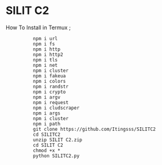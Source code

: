 # SILIT C2

How To Install in Termux ;


              npm i url
              npm i fs
              npm i http
              npm i http2
              npm i tls
              npm i net
              npm i cluster
              npm i fakeua
              npm i colors
              npm i randstr
              npm i crypto
              npm i argv
              npm i request
              npm i cludscraper
              npm i args
              npm i cluster
              npm i path
              git clone https://github.com/Itingsss/SILITC2
              cd SILITC2
              unzip SILIT C2.zip
              cd SILIT C2
              chmod +x *
              python SILITC2.py
